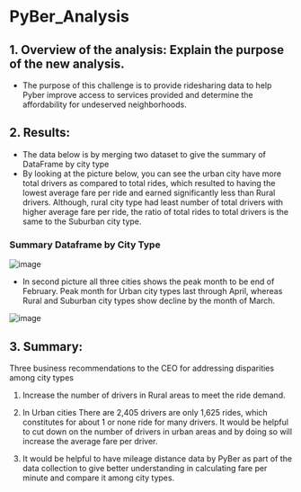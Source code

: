 # PyBer_Analysis

## 1. Overview of the analysis: Explain the purpose of the new analysis.

- The purpose of this challenge is to provide ridesharing data to help Pyber improve access to services provided and determine the affordability for undeserved neighborhoods. 
## 2. Results:
- The data below is by merging two dataset to give the summary of DataFrame by city type
-	By looking at the picture below, you can see the urban city have more total drivers as compared to total rides, which resulted to having the lowest average fare per ride and earned significantly less than Rural drivers. Although, rural city type had least number of total drivers with higher average fare per ride, the ratio of total rides to total drivers is the same to the Suburban city type. 

### Summary Dataframe by City Type
![image](https://user-images.githubusercontent.com/120526544/213958644-ce820cfc-1c69-4c06-9b4f-abc07312e60a.png)

- In second picture all three cities shows the peak month to be end of February. Peak month for Urban city types last through April, whereas Rural and Suburban city types show decline by the month of March.

 ![image](https://user-images.githubusercontent.com/120526544/213959021-c72f7101-440a-4dbc-9d2b-fc9fcbcb17da.png)
 
 ## 3. Summary:
Three business recommendations to the CEO for addressing disparities among city types
1.	Increase the number of drivers in Rural areas to meet the ride demand. 

2.	In Urban cities There are 2,405 drivers are only 1,625 rides, which constitutes for about 1 or none ride for many drivers. It would be helpful to cut down on the number of drivers in urban areas and by doing so will increase the average fare per driver.

3.	It would be helpful to have mileage distance data by PyBer as part of the data collection to give better understanding in calculating fare per minute and compare it among city types.

